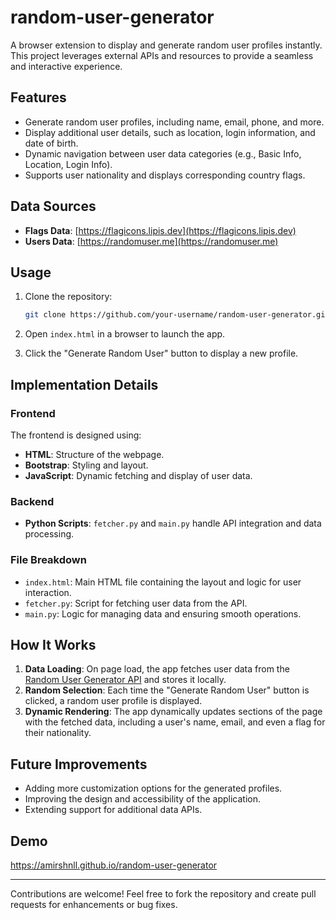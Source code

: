 # random-user-generator

A browser extension to display and generate random user profiles instantly. This project leverages external APIs and resources to provide a seamless and interactive experience.

## Features

- Generate random user profiles, including name, email, phone, and more.
- Display additional user details, such as location, login information, and date of birth.
- Dynamic navigation between user data categories (e.g., Basic Info, Location, Login Info).
- Supports user nationality and displays corresponding country flags.

## Data Sources

- **Flags Data**: [https://flagicons.lipis.dev](https://flagicons.lipis.dev)
- **Users Data**: [https://randomuser.me](https://randomuser.me)

## Usage

1. Clone the repository:

   ```bash
   git clone https://github.com/your-username/random-user-generator.git
   ```

2. Open `index.html` in a browser to launch the app.

3. Click the "Generate Random User" button to display a new profile.

## Implementation Details

### Frontend

The frontend is designed using:

- **HTML**: Structure of the webpage.
- **Bootstrap**: Styling and layout.
- **JavaScript**: Dynamic fetching and display of user data.

### Backend

- **Python Scripts**: `fetcher.py` and `main.py` handle API integration and data processing.

### File Breakdown

- `index.html`: Main HTML file containing the layout and logic for user interaction.
- `fetcher.py`: Script for fetching user data from the API.
- `main.py`: Logic for managing data and ensuring smooth operations.

## How It Works

1. **Data Loading**: On page load, the app fetches user data from the [Random User Generator API](https://randomuser.me) and stores it locally.
2. **Random Selection**: Each time the "Generate Random User" button is clicked, a random user profile is displayed.
3. **Dynamic Rendering**: The app dynamically updates sections of the page with the fetched data, including a user's name, email, and even a flag for their nationality.

## Future Improvements

- Adding more customization options for the generated profiles.
- Improving the design and accessibility of the application.
- Extending support for additional data APIs.

## Demo

https://amirshnll.github.io/random-user-generator

---

Contributions are welcome! Feel free to fork the repository and create pull requests for enhancements or bug fixes.
